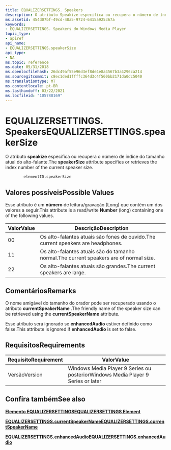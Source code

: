 ```yaml
---
title: EQUALIZERSETTINGS. Speakers
description: O atributo Speakize especifica ou recupera o número de índice do tamanho atual do alto-falante.
ms.assetid: 454d07bf-49cd-48a5-9724-6415a925367a
keywords:
- EQUALIZERSETTINGS. Speakers do Windows Media Player
topic_type:
- apiref
api_name:
- EQUALIZERSETTINGS.speakerSize
api_type:
- NA
ms.topic: reference
ms.date: 05/31/2018
ms.openlocfilehash: 26dc49af55e96d3ef8de4e8a4567b3a4296ca214
ms.sourcegitcommit: c8ec1ded1ffffc364d3c4f560bb2171da0dc5040
ms.translationtype: MT
ms.contentlocale: pt-BR
ms.lasthandoff: 03/22/2021
ms.locfileid: "105788169"
---
```

# <a name="equalizersettingsspeakersize"></a><span data-ttu-id="b9b1d-104">EQUALIZERSETTINGS. Speakers</span><span class="sxs-lookup"><span data-stu-id="b9b1d-104">EQUALIZERSETTINGS.speakerSize</span></span>

<span data-ttu-id="b9b1d-105">O atributo **speakize** especifica ou recupera o número de índice do tamanho atual do alto-falante.</span><span class="sxs-lookup"><span data-stu-id="b9b1d-105">The **speakerSize** attribute specifies or retrieves the index number of the current speaker size.</span></span>

``` syntax
        elementID.speakerSize
```

## <a name="possible-values"></a><span data-ttu-id="b9b1d-106">Valores possíveis</span><span class="sxs-lookup"><span data-stu-id="b9b1d-106">Possible Values</span></span>

<span data-ttu-id="b9b1d-107">Esse atributo é um **número** de leitura/gravação (Long) que contém um dos valores a seguir.</span><span class="sxs-lookup"><span data-stu-id="b9b1d-107">This attribute is a read/write **Number** (long) containing one of the following values.</span></span>



| <span data-ttu-id="b9b1d-108">Valor</span><span class="sxs-lookup"><span data-stu-id="b9b1d-108">Value</span></span> | <span data-ttu-id="b9b1d-109">Descrição</span><span class="sxs-lookup"><span data-stu-id="b9b1d-109">Description</span></span>                              |
|-------|------------------------------------------|
| <span data-ttu-id="b9b1d-110">0</span><span class="sxs-lookup"><span data-stu-id="b9b1d-110">0</span></span>     | <span data-ttu-id="b9b1d-111">Os alto-falantes atuais são fones de ouvido.</span><span class="sxs-lookup"><span data-stu-id="b9b1d-111">The current speakers are headphones.</span></span>     |
| <span data-ttu-id="b9b1d-112">1</span><span class="sxs-lookup"><span data-stu-id="b9b1d-112">1</span></span>     | <span data-ttu-id="b9b1d-113">Os alto-falantes atuais são do tamanho normal.</span><span class="sxs-lookup"><span data-stu-id="b9b1d-113">The current speakers are of normal size.</span></span> |
| <span data-ttu-id="b9b1d-114">2</span><span class="sxs-lookup"><span data-stu-id="b9b1d-114">2</span></span>     | <span data-ttu-id="b9b1d-115">Os alto-falantes atuais são grandes.</span><span class="sxs-lookup"><span data-stu-id="b9b1d-115">The current speakers are large.</span></span>          |



 

## <a name="remarks"></a><span data-ttu-id="b9b1d-116">Comentários</span><span class="sxs-lookup"><span data-stu-id="b9b1d-116">Remarks</span></span>

<span data-ttu-id="b9b1d-117">O nome amigável do tamanho do orador pode ser recuperado usando o atributo **currentSpeakerName** .</span><span class="sxs-lookup"><span data-stu-id="b9b1d-117">The friendly name of the speaker size can be retrieved using the **currentSpeakerName** attribute.</span></span>

<span data-ttu-id="b9b1d-118">Esse atributo será ignorado se **enhancedAudio** estiver definido como false.</span><span class="sxs-lookup"><span data-stu-id="b9b1d-118">This attribute is ignored if **enhancedAudio** is set to false.</span></span>

## <a name="requirements"></a><span data-ttu-id="b9b1d-119">Requisitos</span><span class="sxs-lookup"><span data-stu-id="b9b1d-119">Requirements</span></span>



| <span data-ttu-id="b9b1d-120">Requisito</span><span class="sxs-lookup"><span data-stu-id="b9b1d-120">Requirement</span></span> | <span data-ttu-id="b9b1d-121">Valor</span><span class="sxs-lookup"><span data-stu-id="b9b1d-121">Value</span></span> |
|--------------------|---------------------------------------------------|
| <span data-ttu-id="b9b1d-122">Versão</span><span class="sxs-lookup"><span data-stu-id="b9b1d-122">Version</span></span><br/> | <span data-ttu-id="b9b1d-123">Windows Media Player 9 Series ou posterior</span><span class="sxs-lookup"><span data-stu-id="b9b1d-123">Windows Media Player 9 Series or later</span></span><br/> |



## <a name="see-also"></a><span data-ttu-id="b9b1d-124">Confira também</span><span class="sxs-lookup"><span data-stu-id="b9b1d-124">See also</span></span>

<dl> <dt>

[<span data-ttu-id="b9b1d-125">**Elemento EQUALIZERSETTINGS**</span><span class="sxs-lookup"><span data-stu-id="b9b1d-125">**EQUALIZERSETTINGS Element**</span></span>](equalizersettings-element.md)
</dt> <dt>

[<span data-ttu-id="b9b1d-126">**EQUALIZERSETTINGS.currentSpeakerName**</span><span class="sxs-lookup"><span data-stu-id="b9b1d-126">**EQUALIZERSETTINGS.currentSpeakerName**</span></span>](equalizersettings-currentspeakername.md)
</dt> <dt>

[<span data-ttu-id="b9b1d-127">**EQUALIZERSETTINGS.enhancedAudio**</span><span class="sxs-lookup"><span data-stu-id="b9b1d-127">**EQUALIZERSETTINGS.enhancedAudio**</span></span>](equalizersettings-enhancedaudio.md)
</dt> </dl>

 

 





